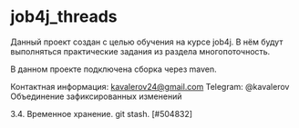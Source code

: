 # job4j_threads
Данный проект создан с целью обучения на курсе job4j. В нём будут выполняться практические задания из раздела многопоточность.

В данном проекте подключена сборка через maven.

Контактная информация: kavalerov24@gmail.com
Telegram: @kavalerov
Объединение зафиксированных изменений

3.4. Временное хранение. git stash. [#504832]